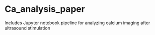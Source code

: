 # Ca_analysis_paper
Includes Jupyter notebook pipeline for analyzing calcium imaging after ultrasound stimulation
